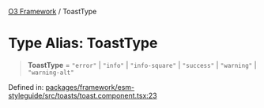 [O3 Framework](../API.md) / ToastType

# Type Alias: ToastType

> **ToastType** = `"error"` \| `"info"` \| `"info-square"` \| `"success"` \| `"warning"` \| `"warning-alt"`

Defined in: [packages/framework/esm-styleguide/src/toasts/toast.component.tsx:23](https://github.com/openmrs/openmrs-esm-core/blob/18d2874f03a33a6ab8295af0e87ac97fdd150718/packages/framework/esm-styleguide/src/toasts/toast.component.tsx#L23)
